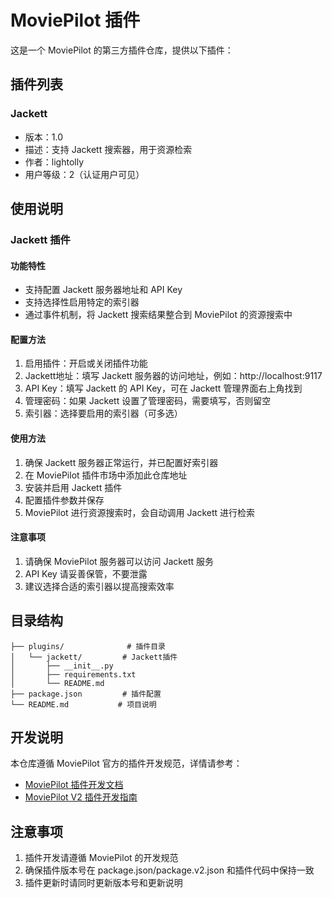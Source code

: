 # MoviePilot 插件

这是一个 MoviePilot 的第三方插件仓库，提供以下插件：

## 插件列表

### Jackett
- 版本：1.0
- 描述：支持 Jackett 搜索器，用于资源检索
- 作者：lightolly
- 用户等级：2（认证用户可见）

## 使用说明

### Jackett 插件

#### 功能特性

- 支持配置 Jackett 服务器地址和 API Key
- 支持选择性启用特定的索引器
- 通过事件机制，将 Jackett 搜索结果整合到 MoviePilot 的资源搜索中

#### 配置方法

1. 启用插件：开启或关闭插件功能
2. Jackett地址：填写 Jackett 服务器的访问地址，例如：http://localhost:9117
3. API Key：填写 Jackett 的 API Key，可在 Jackett 管理界面右上角找到
4. 管理密码：如果 Jackett 设置了管理密码，需要填写，否则留空
5. 索引器：选择要启用的索引器（可多选）

#### 使用方法

1. 确保 Jackett 服务器正常运行，并已配置好索引器
2. 在 MoviePilot 插件市场中添加此仓库地址
3. 安装并启用 Jackett 插件
4. 配置插件参数并保存
5. MoviePilot 进行资源搜索时，会自动调用 Jackett 进行检索

#### 注意事项

1. 请确保 MoviePilot 服务器可以访问 Jackett 服务
2. API Key 请妥善保管，不要泄露
3. 建议选择合适的索引器以提高搜索效率

## 目录结构

```
├── plugins/              # 插件目录
│   └── jackett/         # Jackett插件
│       ├── __init__.py
│       ├── requirements.txt
│       └── README.md
├── package.json         # 插件配置
└── README.md           # 项目说明
```

## 开发说明

本仓库遵循 MoviePilot 官方的插件开发规范，详情请参考：
- [MoviePilot 插件开发文档](https://github.com/jxxghp/MoviePilot-Plugins)
- [MoviePilot V2 插件开发指南](https://github.com/jxxghp/MoviePilot-Plugins/blob/main/docs/V2_Plugin_Development.md)

## 注意事项

1. 插件开发请遵循 MoviePilot 的开发规范
2. 确保插件版本号在 package.json/package.v2.json 和插件代码中保持一致
3. 插件更新时请同时更新版本号和更新说明 